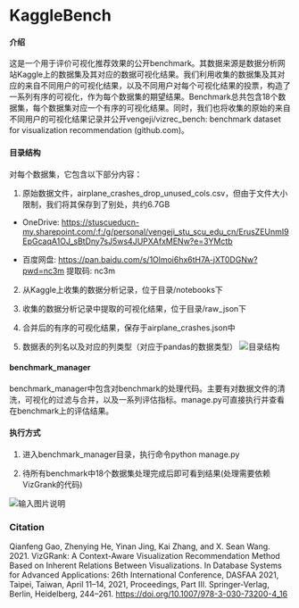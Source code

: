 # KaggleBench

#### 介绍
这是一个用于评价可视化推荐效果的公开benchmark。其数据来源是数据分析网站Kaggle上的数据集及其对应的数据可视化结果。我们利用收集的数据集及其对应的来自不同用户的可视化结果，以及不同用户对每个可视化结果的投票，构造了一系列有序的可视化，作为每个数据集的期望结果。Benchmark总共包含18个数据集，每个数据集对应一个有序的可视化结果。同时，我们也将收集的原始的来自不同用户的可视化结果记录并公开vengeji/vizrec_bench: benchmark dataset for visualization recommendation (github.com)。


#### 目录结构
 
对每个数据集，它包含以下部分内容：

1.  原始数据文件，airplane_crashes_drop_unused_cols.csv，但由于文件大小限制，我们将其保存到了别处，共约6.7GB

- OneDrive: https://stuscueducn-my.sharepoint.com/:f:/g/personal/vengeji_stu_scu_edu_cn/ErusZEUnmI9EpGcaqA1OJ_sBtDny7sJ5ws4JUPXAfxMENw?e=3YMctb

- 百度网盘: https://pan.baidu.com/s/1Olmoi6hx6tH7A-jXT0DGNw?pwd=nc3m 提取码: nc3m 


2.  从Kaggle上收集的数据分析记录，位于目录/notebooks下

3.  收集的数据分析记录中提取的可视化结果，位于目录/raw_json下

4.  合并后的有序的可视化结果，保存于airplane_crashes.json中

5.  数据表的列名以及对应的列类型（对应于pandas的数据类型）
![目录结构](https://images.gitee.com/uploads/images/2021/0617/211722_0fd772d2_9100839.png "fig1.png")


#### benchmark_manager 
benchmark_manager中包含对benchmark的处理代码。主要有对数据文件的清洗，可视化的过滤与合并，以及一系列评估指标。manage.py可直接执行并查看在benchmark上的评估结果。


#### 执行方式

1.  进入benchmark_manager目录，执行命令python manage.py

2.  待所有benchmark中18个数据集处理完成后即可看到结果(处理需要依赖VizGrank的代码)

![输入图片说明](https://images.gitee.com/uploads/images/2021/0617/213437_a669e5ce_9100839.png "fig4.png")


### Citation

Qianfeng Gao, Zhenying He, Yinan Jing, Kai Zhang, and X. Sean Wang. 2021. VizGRank: A Context-Aware Visualization Recommendation Method Based on Inherent Relations Between Visualizations. In Database Systems for Advanced Applications: 26th International Conference, DASFAA 2021, Taipei, Taiwan, April 11–14, 2021, Proceedings, Part III. Springer-Verlag, Berlin, Heidelberg, 244–261. https://doi.org/10.1007/978-3-030-73200-4_16
